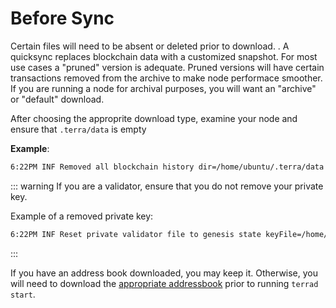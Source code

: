 # Before Sync

Certain files will need to be absent or deleted prior to download. . A quicksync replaces blockchain data with a customized snapshot. For most use cases a "pruned" version is adequate. Pruned  versions will have certain transactions removed from the archive to make node performace smoother. If you are running a node for archival purposes, you will want an "archive" or "default" download. 

After choosing  the approprite download type, examine your node and ensure  that `.terra/data` is empty

 **Example**:
```bash
6:22PM INF Removed all blockchain history dir=/home/ubuntu/.terra/data
```

:::  warning
If you are a validator, ensure that you do not remove your private key.

Example of a removed private key:

```bash
6:22PM INF Reset private validator file to genesis state keyFile=/home/ubuntu/.terra/config/priv_validator_key.json stateFile=/home/ubuntu/.terra/data/priv_validator_state.json
```
:::

If you have an address book downloaded, you may keep it. Otherwise, you will need to download the [appropriate addressbook](https://docs.terra.money/How-to/Run-a-full-Terra-node/Joining-a-network.html#_2-download-genesis-file-and-address-book) prior to running   `terrad start`. 
